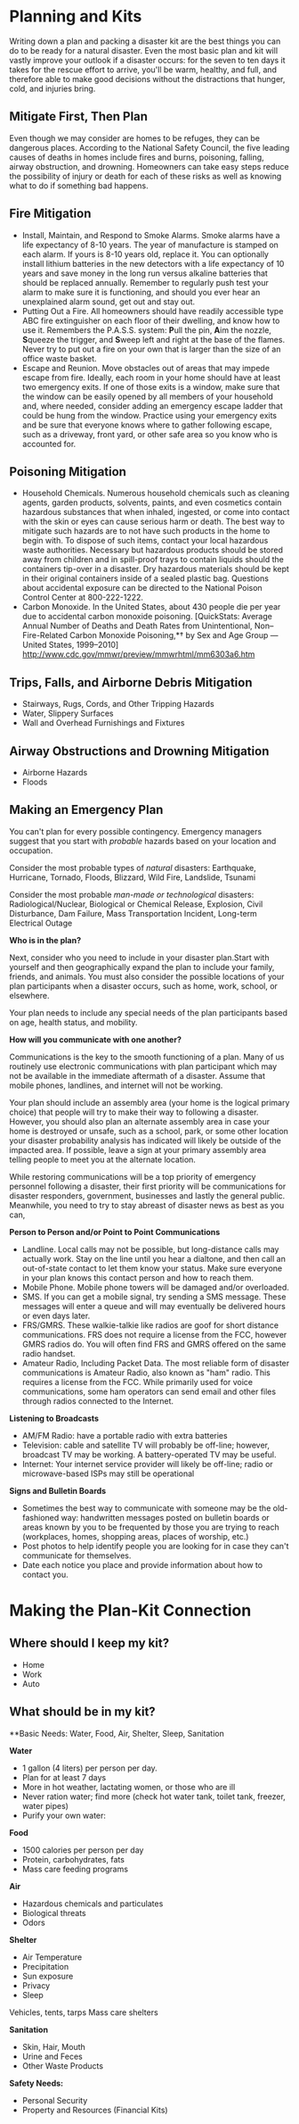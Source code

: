 # Planning and Kits

Writing down a plan and packing a disaster kit are the best things you can do to be ready for a natural disaster. Even the most basic plan and kit will vastly improve your outlook if a disaster occurs: for the seven to ten days it takes for the rescue effort to arrive, you'll be warm, healthy, and full, and therefore able to make good decisions without the distractions that hunger, cold, and injuries bring.


## Mitigate First, Then Plan

Even though we may consider are homes to be refuges, they can be dangerous places. According to the National Safety Council, the five leading causes of deaths in homes include fires and burns, poisoning, falling, airway obstruction, and drowning. Homeowners can take easy steps reduce the possibility of injury or death for each of these risks as well as knowing what to do if something bad happens.

## Fire Mitigation
* Install, Maintain, and Respond to Smoke Alarms. Smoke alarms have a life expectancy of 8-10 years. The year of manufacture is stamped on each alarm. If yours is 8-10 years old, replace it. You can optionally install lithium batteries in the new detectors with a life expectancy of 10 years and save money in the long run versus alkaline batteries that should be replaced annually. Remember to regularly push test your alarm to make sure it is functioning, and should you ever hear an unexplained alarm sound, get out and stay out.
* Putting Out a Fire. All homeowners should have readily accessible type ABC fire extinguisher on each floor of their dwelling, and know how to use it. Remembers the P.A.S.S. system: **P**ull the pin, **A**im the nozzle, **S**queeze the trigger, and **S**weep left and right at the base of the flames. Never try to put out a fire on your own that is larger than the size of an office waste basket.
* Escape and Reunion. Move obstacles out of areas that may impede escape from  fire. Ideally, each room in your home should have at least two emergency exits. If one of those exits is a window, make sure that the window can be easily opened by all members of your household and, where needed, consider adding an emergency escape ladder that could be hung from the window. Practice using your emergency exits and be sure that everyone knows where to gather following escape, such as a driveway, front yard, or other safe area so you know who is accounted for.

## Poisoning Mitigation
* Household Chemicals. Numerous household chemicals such as cleaning agents, garden products, solvents, paints, and even cosmetics contain hazardous substances that when inhaled, ingested, or come into contact with the skin or eyes can cause serious harm or death. The best way to mitigate such hazards are to not have such products in the home to begin with. To dispose of such items, contact your local hazardous waste authorities. Necessary but hazardous products should be stored away from children and in spill-proof trays to contain liquids should the containers tip-over in a disaster. Dry hazardous materials should be kept in their original containers inside of a sealed plastic bag. Questions about accidental exposure can be directed to the National Poison Control Center at 800-222-1222. 
* Carbon Monoxide. In the United States, about 430 people die per year due to accidental carbon monoxide poisoning. [QuickStats: Average Annual Number of Deaths and Death Rates from Unintentional, Non–Fire-Related Carbon Monoxide Poisoning,*† by Sex and Age Group — United States, 1999–2010]  http://www.cdc.gov/mmwr/preview/mmwrhtml/mm6303a6.htm

## Trips, Falls, and Airborne Debris Mitigation
* Stairways, Rugs, Cords, and Other Tripping Hazards
* Water, Slippery Surfaces
* Wall and Overhead Furnishings and Fixtures

## Airway Obstructions and Drowning Mitigation
* Airborne Hazards
* Floods

## Making an Emergency Plan

You can't plan for every possible contingency. Emergency managers suggest that you start with *probable* hazards based on your location and occupation.

Consider the most probable types of *natural* disasters: Earthquake, Hurricane, Tornado, Floods, Blizzard, Wild Fire, Landslide, Tsunami

Consider the most probable *man-made or technological* disasters: Radiological/Nuclear, Biological or Chemical Release, Explosion, Civil Disturbance, Dam Failure, Mass Transportation Incident, Long-term Electrical Outage


**Who is in the plan?**

Next, consider who you need to include in your disaster plan.Start with yourself and then geographically expand the plan to include your family, friends, and animals. You must also consider the possible locations of your plan participants when a disaster occurs, such as home, work, school, or elsewhere.

Your plan needs to include any special needs of the plan participants based on age, health status, and mobility.

**How will you communicate with one another?**

Communications is the key to the smooth functioning of a plan. Many of us routinely use electronic communications with plan participant  which may not be available in the immediate aftermath of a disaster. Assume that mobile phones, landlines, and internet will not be working. 

Your plan should include an assembly area (your home is the logical primary choice) that people will try to make their way to following a disaster. However, you should also plan an alternate assembly area in case your home is destroyed or unsafe, such as a school, park, or some other location your disaster probability analysis has indicated will likely be outside of the impacted area. If possible, leave a sign at your primary assembly area telling people to meet you at the alternate location.

While restoring communications will be a top priority of emergency personnel following a disaster, their first priority will be communications for disaster responders, government, businesses and lastly the general public. Meanwhile, you need to try to stay abreast of disaster news as best as you can,

**Person to Person and/or Point to Point Communications**

* Landline. Local calls may not be possible, but long-distance calls may actually work. Stay on the line until you hear a dialtone, and then call an out-of-state contact to let them know your status. Make sure everyone in your plan knows this contact person and how to reach them.
* Mobile Phone. Mobile phone towers will be damaged and/or overloaded.
* SMS. If you can get a mobile signal, try sending a SMS message. These messages will enter a queue and will may eventually be delivered hours or even days later.
* FRS/GMRS. These walkie-talkie like radios are goof for short distance communications. FRS does not require a license from the FCC, however GMRS radios do. You will often find FRS and GMRS offered on the same radio handset.
* Amateur Radio, Including Packet Data. The most reliable form of disaster communications is Amateur Radio, also known as "ham" radio. This requires a license from the FCC. While primarily used for voice communications, some ham operators can send email and other files through radios connected to the Internet.


**Listening to Broadcasts**

* AM/FM Radio: have a portable radio with extra batteries
* Television: cable and satellite TV will probably be off-line; however, broadcast TV may be working. A battery-operated TV may be useful. 
* Internet: Your internet service provider will likely be off-line; radio or microwave-based ISPs may still be operational


**Signs and Bulletin Boards**
* Sometimes the best way to communicate with someone may be the old-fashioned way: handwritten messages posted on bulletin boards or areas known by you to be frequented by those you are trying to reach (workplaces, homes, shopping areas, places of worship, etc.)
* Post photos to help identify people you are looking for in case they can't communicate for themselves.
* Date each notice you place and provide information about how to contact you.

# Making the Plan-Kit Connection

## Where should I keep my kit?
* Home
* Work
* Auto

## What should be in my kit?
**Basic Needs: Water, Food, Air, Shelter, Sleep, Sanitation

**Water**
* 1 gallon (4 liters) per person per day. 
* Plan for at least 7 days
* More in hot weather, lactating women, or those who are ill
* Never ration water; find more (check hot water tank, toilet tank, freezer, water pipes)
* Purify your own water:


**Food**

* 1500 calories per person per day
* Protein, carbohydrates, fats
* Mass care feeding programs

**Air**
* Hazardous chemicals and particulates
* Biological threats
* Odors

**Shelter**
* Air Temperature
* Precipitation
* Sun exposure
* Privacy
* Sleep

Vehicles, tents, tarps
Mass care shelters


**Sanitation**
* Skin, Hair, Mouth
* Urine and Feces
* Other Waste Products

**Safety Needs:** 
* Personal Security
* Property and Resources (Financial Kits)












